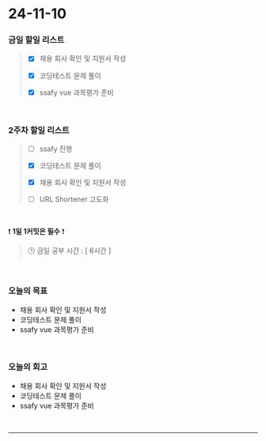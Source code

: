 # 24-11-10

### 금일 할일 리스트

> - [x] 채용 회사 확인 및 지원서 작성
>
> - [x] 코딩테스트 문제 풀이
>
> - [x] ssafy vue 과목평가 준비

<br/>

### 2주차 할일 리스트

> - [ ] ssafy 진행
>
> - [x] 코딩테스트 문제 풀이
>
> - [x] 채용 회사 확인 및 지원서 작성
>
> - [ ] URL Shortener 고도화

<br/>

❗ **1일 1커밋은 필수** ❗

> 🕒 금일 공부 시간 : [ 6시간 ]

<br/>

### 오늘의 목표

- 채용 회사 확인 및 지원서 작성
- 코딩테스트 문제 풀이
- ssafy vue 과목평가 준비

<br>

### 오늘의 회고

- 채용 회사 확인 및 지원서 작성
- 코딩테스트 문제 풀이
- ssafy vue 과목평가 준비

<br/>

---

